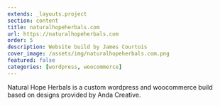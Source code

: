 ```yaml
---
extends: _layouts.project
section: content
title: naturalhopeherbals.com
url: https://naturalhopeherbals.com
order: 5
description: Website build by James Courtois
cover_image: /assets/img/naturalhopeherbals.com.png
featured: false
categories: [wordpress, woocommerce]
---
```


Natural Hope Herbals is a custom wordpress and woocommerce build based on designs provided by Anda Creative.
